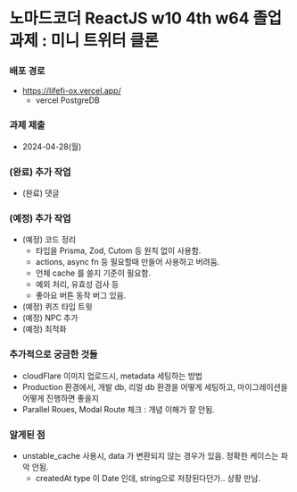 # 노마드코더 ReactJS w10 4th w64 졸업 과제 : 미니 트위터 클론

### 배포 경로

- https://lifefi-ox.vercel.app/
  - vercel PostgreDB

### 과제 제출

- 2024-04-28(월)

### (완료) 추가 작업

- (완료) 댓글

### (예정) 추가 작업

- (예정) 코드 정리
  - 타입을 Prisma, Zod, Cutom 등 원칙 없이 사용함.
  - actions, async fn 등 필요할때 만들어 사용하고 버려둠.
  - 언체 cache 를 쓸지 기준이 필요함.
  - 예외 처리, 유효성 검사 등
  - 좋아요 버튼 동작 버그 있음.
- (예정) 퀴즈 타입 트윗
- (예정) NPC 추가
- (예정) 최적화

### 추가적으로 궁금한 것들

- cloudFlare 이미지 업로드시, metadata 세팅하는 방법
- Production 환경에서, 개발 db, 리얼 db 환경을 어떻게 세팅하고, 마이그레이션을 어떻게 진행하면 좋을지
- Parallel Roues, Modal Route 체크 : 개념 이해가 잘 안됨.

### 알게된 점

- unstable_cache 사용시, data 가 변환되지 않는 경우가 있음. 정확한 케이스는 파악 안됨.
  - createdAt type 이 Date 인데, string으로 저장된다던가.. 상황 만남.
